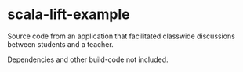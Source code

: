 scala-lift-example
==================

Source code from an application that facilitated classwide discussions between students and a teacher.

Dependencies and other build-code not included.
